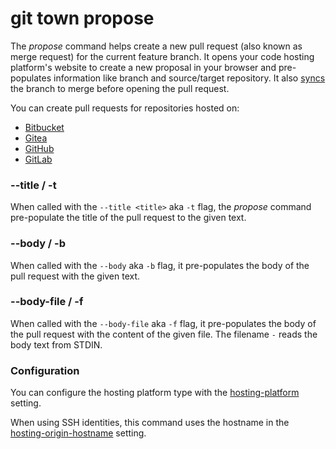 # git town propose

The _propose_ command helps create a new pull request (also known as merge
request) for the current feature branch. It opens your code hosting platform's
website to create a new proposal in your browser and pre-populates information
like branch and source/target repository. It also [syncs](sync.md) the branch to
merge before opening the pull request.

You can create pull requests for repositories hosted on:

- [Bitbucket](https://bitbucket.org)
- [Gitea](https://gitea.com)
- [GitHub](https://github.com)
- [GitLab](https://gitlab.com)

### --title / -t

When called with the `--title <title>` aka `-t` flag, the _propose_ command
pre-populate the title of the pull request to the given text.

### --body / -b

When called with the `--body` aka `-b` flag, it pre-populates the body of the
pull request with the given text.

### --body-file / -f

When called with the `--body-file` aka `-f` flag, it pre-populates the body of
the pull request with the content of the given file. The filename `-` reads the
body text from STDIN.

### Configuration

You can configure the hosting platform type with the
[hosting-platform](../preferences/hosting-platform.md) setting.

When using SSH identities, this command uses the hostname in the
[hosting-origin-hostname](../preferences/hosting-origin-hostname.md) setting.
